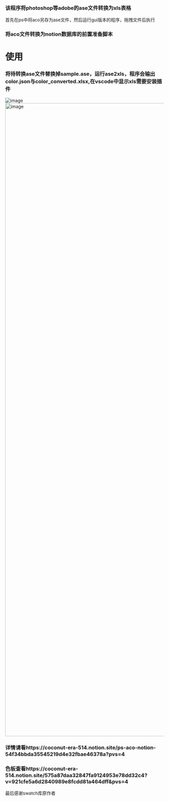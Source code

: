 ### 该程序将photoshop等adobe的ase文件转换为xls表格
首先在ps中将aco另存为ase文件，然后运行gui版本的程序，拖拽文件后执行

### 将aco文件转换为notion数据库的前置准备脚本
# 使用
### 将待转换ase文件替换掉sample.ase，运行ase2xls，程序会输出color.json与color_converted.xlsx,在vscode中显示xls需要安装插件
![image](https://github.com/pokipoi/ase2xls/assets/22863236/c30a8433-6d0b-43e6-834e-50f8186c129b)
<img width="2008" alt="image" src="https://github.com/pokipoi/ase2xls/assets/22863236/d5dee28b-c427-41b5-8539-998b1693a9db">
### 详情请看https://coconut-era-514.notion.site/ps-aco-notion-54f34bbda35545219d4e32fbae46378a?pvs=4
### 色板查看https://coconut-era-514.notion.site/575a87daa32847fa9124953e78dd32c4?v=921cfe5a6d2840989e8fcdd81a464dff&pvs=4


最后感谢swatch库原作者
